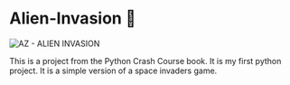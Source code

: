 # Alien-Invasion 👾

![AZ - ALIEN INVASION](https://user-images.githubusercontent.com/86073849/195985730-b034c03e-ac4c-4e82-9d27-c2a7c99e39e4.gif)


This is a project from the Python Crash Course book. It is my first python project. It is a simple version of a space invaders game.
